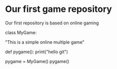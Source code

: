 # Our first game repository
Our first repository  is based on online gaming


class MyGame:


  "This is a simple online multiple game"
  
  def pygame():
      print("hello git")
      
pygame = MyGame()
pygame()

